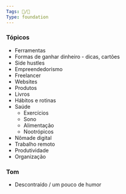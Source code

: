 ```yaml
---
Tags: 🐧/🌿
Type: foundation
---
```


### Tópicos
- Ferramentas
- Formas de ganhar dinheiro - dicas, cartões
- Side hustles
- Empreendedorismo
- Freelancer
- Websites
- Produtos
- Livros
- Hábitos e rotinas
- Saúde
	- Exercícios
	- Sono
	- Alimentação
	- Nootrópicos
- Nômade digital
- Trabalho remoto
- Produtividade
- Organização

### Tom
- Descontraído / um pouco de humor